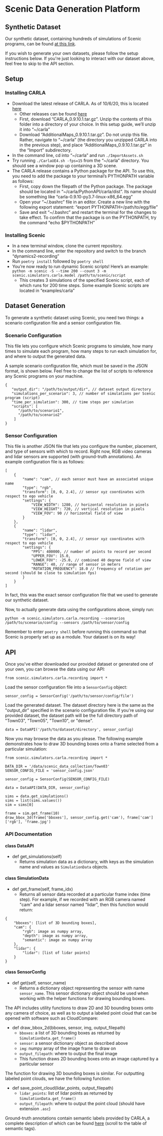 # Scenic Data Generation Platform

## Synthetic Dataset

Our synthetic dataset, containing hundreds of simulations of Scenic programs, can be found [at this link](https://drive.google.com/drive/folders/18SrqL2q7PyMfaS0oKAFqoc6hVasXS20I?usp=sharing).

If you wish to generate your own datasets, please follow the setup instructions below. If you're just looking to interact with our dataset above, feel free to skip to the API section.

## Setup

### Installing CARLA
* Download the latest release of CARLA. As of 10/6/20, this is located [here](https://github.com/carla-simulator/carla/releases/tag/0.9.10.1)
    * Other releases can be found [here](https://github.com/carla-simulator/carla/releases)
    * First, download “CARLA_0.9.10.1.tar.gz”. Unzip the contents of this folder into a directory of your choice. In this setup guide, we’ll unzip it into “~/carla”
    * Download “AdditionalMaps_0.9.10.1.tar.gz”. Do not unzip this file. Rather, navigate to “~/carla” (the directory you unzipped CARLA into in the previous step), and place “AdditionalMaps_0.9.10.1.tar.gz” in the “Import” subdirectory.
* In the command line, cd into “~/carla” and run `./ImportAssets.sh`
* Try running `./CarlaUE4.sh -fps=15` from the “~/carla” directory. You should see a window pop up containing a 3D scene.
* The CARLA release contains a Python package for the API. To use this, you need to add the package to your terminal’s PYTHONPATH variable as follows:
    * First, copy down the filepath of the Python package. The package should be located in “~/carla/PythonAPI/carla/dist”. Its name should be something like “carla-0.9.10-py3.7-linux-x86_64.egg”
    * Open your “~/.bashrc” file in an editor. Create a new line with the following export statement: “export PYTHONPATH=/path/to/egg/file”
    * Save and exit “~/.bashrc” and restart the terminal for the changes to take effect. To confirm that the package is on the PYTHONPATH, try the command “echo $PYTHONPATH”

### Installing Scenic
* In a new terminal window, clone the current repository.
* In the command line, enter the repository and switch to the branch “dynamics2-recording”
* Run `poetry install` followed by `poetry shell`
* You’re now ready to run dynamic Scenic scripts! Here’s an example: `python -m scenic -S --time 200 --count 3 -m scenic.simulators.carla.model /path/to/scenic/script`
    * This creates 3 simulations of the specified Scenic script, each of which runs for 200 time steps. Some example Scenic scripts are located in “examples/carla”

## Dataset Generation

To generate a synthetic dataset using Scenic, you need two things: a scenario configuration file and a sensor configuration file.

### Scenario Configuration

This file lets you configure which Scenic programs to simulate, how many times to simulate each program, how many steps to run each simulation for, and where to output the generated data.

A sample scenario configuration file, which must be saved in the JSON format, is shown below. Feel free to change the list of scripts to reference any Scenic programs on your machine.

```
{
   "output_dir": "/path/to/output/dir", // dataset output directory
   "simulations_per_scenario": 3, // number of simulations per Scenic program (script)
   "time_per_simulation": 300, // time steps per simulation
   "scripts": [
      "/path/to/scenario1",
      "/path/to/scenario2"
    ]
}
```

### Sensor Configuration

This file is another JSON file that lets you configure the number, placement, and type of sensors with which to record. Right now, RGB video cameras and lidar sensors are supported (with ground-truth annotations). An example configuration file is as follows:

```
[
	{
		"name": "cam", // each sensor must have an associated unique name
		"type": "rgb",
		"transform": [0, 0, 2.4], // sensor xyz coordinates with respect to ego vehicle
		"settings": {
			"VIEW_WIDTH": 1280, // horizontal resolution in pixels
			"VIEW_HEIGHT": 720, // vertical resolution in pixels
			"VIEW_FOV": 90 // horizontal field of view
		}
	},
	{
		"name": "lidar",
		"type": "lidar",
		"transform": [0, 0, 2.4], // sensor xyz coordinates with respect to ego vehicle
		"settings": {
			"PPS": 400000, // number of points to record per second
			"UPPER_FOV": 15.0,
			"LOWER_FOV": -25.0, // combined 40 degree field of view
			"RANGE": 40, // range of sensor in meters
			"ROTATION_FREQUENCY": 18.0 // frequency of rotation per second (should be close to simulation fps)
		}
	}
]
```

In fact, this was the exact sensor configuration file that we used to generate our synthetic dataset.

Now, to actually generate data using the configurations above, simply run:

```
python -m scenic.simulators.carla.recording --scenarios /path/to/scenario/config --sensors /path/to/sensor/config
```

Remember to enter `poetry shell` before running this command so that Scenic is properly set up as a module. Your dataset is on its way!

## API

Once you've either downloaded our provided dataset or generated one of your own, you can browse the data using our API:

```
from scenic.simulators.carla.recording import *
```

Load the sensor configuration file into a `SensorConfig` object:

```
sensor_config = SensorConfig('/path/to/sensor/config/file')
```

Load the generated dataset. The dataset directory here is the same as the "output_dir" specified in the scenario configuration file. If you're using our provided dataset, the dataset path will be the full directory path of "Town03", "Town05", "Town10", or "dense".

```
data = DataAPI('/path/to/dataset/directory', sensor_config)
```

Now you may browse the data as you please. The following example demonstrates how to draw 3D bounding boxes onto a frame selected from a particular simulation:

```
from scenic.simulators.carla.recording import *

DATA_DIR = '/data/scenic_data_collection/Town03'
SENSOR_CONFIG_FILE = 'sensor_config.json'

sensor_config = SensorConfig(SENSOR_CONFIG_FILE)

data = DataAPI(DATA_DIR, sensor_config)

sims = data.get_simulations()
sims = list(sims.values())
sim = sims[0]

frame = sim.get_frame(10)
draw_bbox_3d(frame['bboxes'], sensor_config.get('cam'), frame['cam']['rgb'], 'frame.jpg')
```

### API Documentation

#### class DataAPI
* def get_simulations(self)
    * Returns simulation data as a dictionary, with keys as the simulation name and values as `SimulationData` objects.

#### class SimulationData
* def get_frame(self, frame_idx)
    * Returns all sensor data recorded at a particular frame index (time step). For example, if we recorded with an RGB camera named "cam" and a lidar sensor named "lidar", then this function would return:
```
{
	"bboxes": [list of 3D bounding boxes],
	"cam": {
		"rgb": image as numpy array,
		"depth": image as numpy array,
		"semantic": image as numpy array
	},
	"lidar": {
		"lidar": [list of lidar points]
	}
}
```

#### class SensorConfig
* def get(self, sensor_name)
    * Returns a dictionary object representing the sensor with name `sensor_name`. This sensor dictionary object should be used when working with the helper functions for drawing bounding boxes.

The API includes utility functions to draw 2D and 3D bounding boxes onto any camera of choice, as well as to output a labeled point cloud that can be opened with software such as CloudCompare:

* def draw_bbox_2d(bboxes, sensor, img, output_filepath)
    * `bboxes`: a list of 3D bounding boxes as returned by `SimulationData.get_frame()`
    * `sensor`: a sensor dictionary object as described above
    * `img`: numpy array of the image frame to draw on
    * `output_filepath`: where to output the final image
    * This function draws 2D bounding boxes onto an image captured by a particular sensor

The function for drawing 3D bounding boxes is similar. For outputting labeled point clouds, we have the following function:

* def save_point_cloud(lidar_points, output_filepath)
    * `lidar_points`: list of lidar points as returned by `SimulationData.get_frame()`
    * `output_filepath`: where to output the point cloud (should have extension `.asc`)

Ground-truth annotations contain semantic labels provided by CARLA, a complete description of which can be found [here](https://carla.readthedocs.io/en/latest/ref_sensors/#semantic-segmentation-camera) (scroll to the table of semantic tags).
